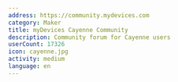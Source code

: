 ```yaml
---
address: https://community.mydevices.com
category: Maker
title: myDevices Cayenne Community
description: Community forum for Cayenne users
userCount: 17326
icon: cayenne.jpg
activity: medium
language: en
---
```

